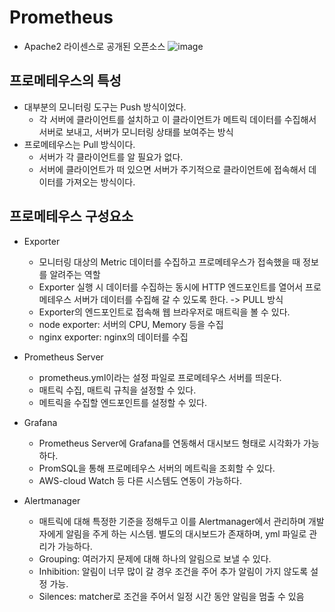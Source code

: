 # Prometheus
- Apache2 라이센스로 공개된 오픈소스
 ![image](https://user-images.githubusercontent.com/38865267/157573517-353488db-2b47-4f3f-ba12-e1f38afd9ec7.png)

## 프로메테우스의 특성
- 대부분의 모니터링 도구는 Push 방식이었다.
  - 각 서버에 클라이언트를 설치하고 이 클라이언트가 메트릭 데이터를 수집해서 서버로 보내고, 서버가 모니터링 상태를 보여주는 방식
- 프로메테우스는 Pull 방식이다.
  - 서버가 각 클라이언트를 알 필요가 없다.
  - 서버에 클라이언트가 떠 있으면 서버가 주기적으로 클라이언트에 접속해서 데이터를 가져오는 방식이다.

## 프로메테우스 구성요소
- Exporter
  - 모니터링 대상의 Metric 데이터를 수집하고 프로메테우스가 접속했을 때 정보를 알려주는 역할
  - Exporter 실행 시 데이터를 수집하는 동시에 HTTP 엔드포인트를 열어서 프로메테우스 서버가 데이터를 수집해 갈 수 있도록 한다. -> PULL 방식
  - Exporter의 엔드포인트로 접속해 웹 브라우저로 매트릭을 볼 수 있다.
  - node exporter: 서버의 CPU, Memory 등을 수집
  - nginx exporter: nginx의 데이터를 수집

- Prometheus Server
  - prometheus.yml이라는 설정 파일로 프로메테우스 서버를 띄운다.
  - 매트릭 수집, 매트릭 규칙을 설정할 수 있다.
  - 메트릭을 수집할 엔드포인트를 설정할 수 있다.

- Grafana
  - Prometheus Server에 Grafana를 연동해서 대시보드 형태로 시각화가 가능하다.
  - PromSQL을 통해 프로메테우스 서버의 메트릭을 조회할 수 있다.
  - AWS-cloud Watch 등 다른 시스템도 연동이 가능하다.

- Alertmanager
  - 매트릭에 대해 특정한 기준을 정해두고 이를 Alertmanager에서 관리하며 개발자에게 알림을 주게 하는 시스템. 별도의 대시보드가 존재하며, yml 파일로 관리가 가능하다.
  - Grouping: 여러가지 문제에 대해 하나의 알림으로 보낼 수 있다.
  - Inhibition: 알림이 너무 많이 갈 경우 조건을 주어 추가 알림이 가지 않도록 설정 가능.
  - Silences: matcher로 조건을 주어서 일정 시간 동안 알림을 멈출 수 있음
